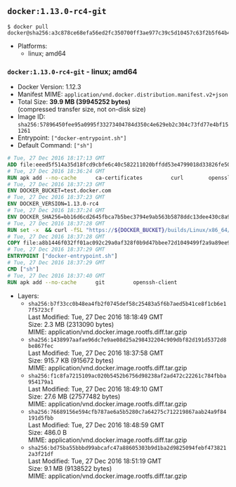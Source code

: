 ## `docker:1.13.0-rc4-git`

```console
$ docker pull docker@sha256:a3c878ce68efa56ed2fc350700ff3ae977c39c5d10457c63f2b5f64b498647bb
```

-	Platforms:
	-	linux; amd64

### `docker:1.13.0-rc4-git` - linux; amd64

-	Docker Version: 1.12.3
-	Manifest MIME: `application/vnd.docker.distribution.manifest.v2+json`
-	Total Size: **39.9 MB (39945252 bytes)**  
	(compressed transfer size, not on-disk size)
-	Image ID: `sha256:57896450fee95a0995f33273404784d350c4e629eb2c304c73fd77e4bf151261`
-	Entrypoint: `["docker-entrypoint.sh"]`
-	Default Command: `["sh"]`

```dockerfile
# Tue, 27 Dec 2016 18:17:13 GMT
ADD file:eeed5f514a35d18fcd9cbfe6c40c582211020bffdd53e4799018d33826fe5067 in / 
# Tue, 27 Dec 2016 18:36:24 GMT
RUN apk add --no-cache 		ca-certificates 		curl 		openssl
# Tue, 27 Dec 2016 18:37:23 GMT
ENV DOCKER_BUCKET=test.docker.com
# Tue, 27 Dec 2016 18:37:23 GMT
ENV DOCKER_VERSION=1.13.0-rc4
# Tue, 27 Dec 2016 18:37:24 GMT
ENV DOCKER_SHA256=bb16d6cd2645fbca7b5bec3794e9ab563b5878ddc13dee430c8a91dde7c4ef86
# Tue, 27 Dec 2016 18:37:28 GMT
RUN set -x 	&& curl -fSL "https://${DOCKER_BUCKET}/builds/Linux/x86_64/docker-${DOCKER_VERSION}.tgz" -o docker.tgz 	&& echo "${DOCKER_SHA256} *docker.tgz" | sha256sum -c - 	&& tar -xzvf docker.tgz 	&& mv docker/* /usr/local/bin/ 	&& rmdir docker 	&& rm docker.tgz 	&& docker -v
# Tue, 27 Dec 2016 18:37:28 GMT
COPY file:a8b1446f032ff01ac092c29a0af328f0b9d47bbee72d1049499f2a9a89ee988a in /usr/local/bin/ 
# Tue, 27 Dec 2016 18:37:29 GMT
ENTRYPOINT ["docker-entrypoint.sh"]
# Tue, 27 Dec 2016 18:37:29 GMT
CMD ["sh"]
# Tue, 27 Dec 2016 18:37:40 GMT
RUN apk add --no-cache 		git 		openssh-client
```

-	Layers:
	-	`sha256:b7f33cc0b48ea4fb2f0745def58c25483a5f6b7aed5b41ce8f1cb6e17f5723cf`  
		Last Modified: Tue, 27 Dec 2016 18:18:49 GMT  
		Size: 2.3 MB (2313090 bytes)  
		MIME: application/vnd.docker.image.rootfs.diff.tar.gzip
	-	`sha256:1438997aafae96dc7e9ae08d25a298432204c909dbf82d191d5372d8be867fec`  
		Last Modified: Tue, 27 Dec 2016 18:37:58 GMT  
		Size: 915.7 KB (915672 bytes)  
		MIME: application/vnd.docker.image.rootfs.diff.tar.gzip
	-	`sha256:f1c8fa7215109ac020b5452b6756d98238af2ad472c22261c784fbba954179a1`  
		Last Modified: Tue, 27 Dec 2016 18:49:10 GMT  
		Size: 27.6 MB (27577482 bytes)  
		MIME: application/vnd.docker.image.rootfs.diff.tar.gzip
	-	`sha256:76689156e594cfb787ae6a5b5280c7a64275c712219867aab24a9f84191d5fbb`  
		Last Modified: Tue, 27 Dec 2016 18:48:59 GMT  
		Size: 486.0 B  
		MIME: application/vnd.docker.image.rootfs.diff.tar.gzip
	-	`sha256:bd75ba55bbbd99abcafc47a88605303b9d1ba2d9825094febf4738212a3f21df`  
		Last Modified: Tue, 27 Dec 2016 18:51:19 GMT  
		Size: 9.1 MB (9138522 bytes)  
		MIME: application/vnd.docker.image.rootfs.diff.tar.gzip
